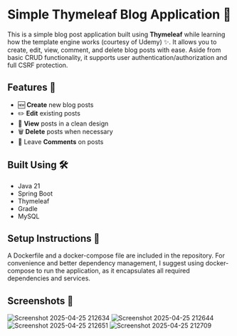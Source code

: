 # Simple Thymeleaf Blog Application 🚀

This is a simple blog post application built using **Thymeleaf** while learning how the template engine works (courtesy of Udemy) ✨. 
It allows you to create, edit, view, comment, and delete blog posts with ease. Aside from basic CRUD functionality, it supports user authentication/authorization and full CSRF protection.

## Features 📝
- 🆕 **Create** new blog posts
- ✏️ **Edit** existing posts
- 👀 **View** posts in a clean design
- 🗑️ **Delete** posts when necessary
- 💬 Leave **Comments** on posts

## Built Using 🛠️
- Java 21
- Spring Boot
- Thymeleaf
- Gradle
- MySQL

## Setup Instructions 🔧
A Dockerfile and a docker-compose file are included in the repository. For convenience and better dependency management, I suggest using docker-compose to run the application, as it encapsulates all required dependencies and services.

## Screenshots 📸


![Screenshot 2025-04-25 212634](https://github.com/user-attachments/assets/eb632ff1-596f-454c-84a5-bd7a7e588b3b)
![Screenshot 2025-04-25 212644](https://github.com/user-attachments/assets/dc36e1a3-bce2-4afd-8cd1-6a3fc952e8d2)
![Screenshot 2025-04-25 212651](https://github.com/user-attachments/assets/acee45eb-e2d5-4bbe-979b-16bccb704d60)
![Screenshot 2025-04-25 212709](https://github.com/user-attachments/assets/02d2a79e-e25b-424e-90a2-1908f108fae2)
